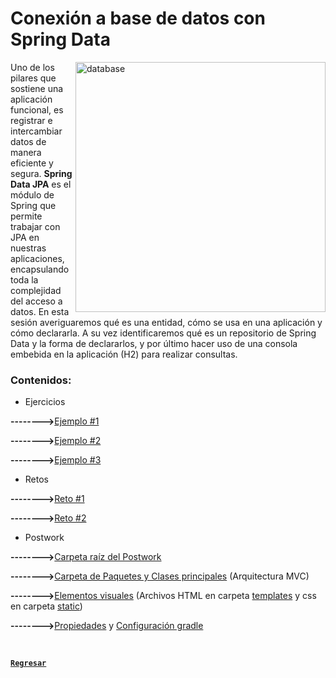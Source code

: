 # Conexión a base de datos con Spring Data

<img align="right" src="https://blog.mailup.es/wp-content/uploads/2022/10/Copertina-Blog-Settembre_2022-800x450.png" alt="database" width="400"/>

Uno de los pilares que sostiene una aplicación funcional, es registrar
e intercambiar datos de manera eficiente y segura.
**Spring Data JPA** es el módulo de Spring que permite trabajar con JPA
en nuestras aplicaciones, encapsulando toda la complejidad del acceso
a datos. En esta sesión averiguaremos qué es una entidad, cómo se usa en una aplicación y cómo declararla.
A su vez identificaremos qué es un repositorio de Spring Data y la forma de declararlos, y por
último hacer uso de una consola embebida en la aplicación (H2) para realizar consultas.

### Contenidos:

<ul>
<li> Ejercicios</li>
</ul>

<strong>--------></strong>[Ejemplo #1](./Ejercicios/Ejemplo%201.md)

<strong>--------></strong>[Ejemplo #2](./Ejercicios/Ejemplo%202.md)

<strong>--------></strong>[Ejemplo #3](./Ejercicios/Ejemplo%203.md)

<ul>
<li> Retos</li>
</ul>

<strong>--------></strong>[Reto #1](./Retos/Reto01.md)

<strong>--------></strong>[Reto #2](./Retos/Reto02.md)

<ul>
<li> Postwork</li>
</ul>


<strong>--------></strong>[Carpeta raíz del Postwork](./Postwork)

<strong>--------></strong>[Carpeta de Paquetes y Clases principales](./Postwork/src/main/java/org/bedu/java/backend/sesion8) (Arquitectura MVC)

<strong>--------></strong>[Elementos visuales](./Postwork/src/main/resources) (Archivos HTML en carpeta [templates](./Postwork/src/main/resources/templates) y css en carpeta [static](./Postwork/src/main/resources/static))

<strong>--------></strong>[Propiedades](./Postwork/src/main/resources/application.properties) y [Configuración gradle](./Postwork/build.gradle)


<br>

[**`Regresar`**]("../")

